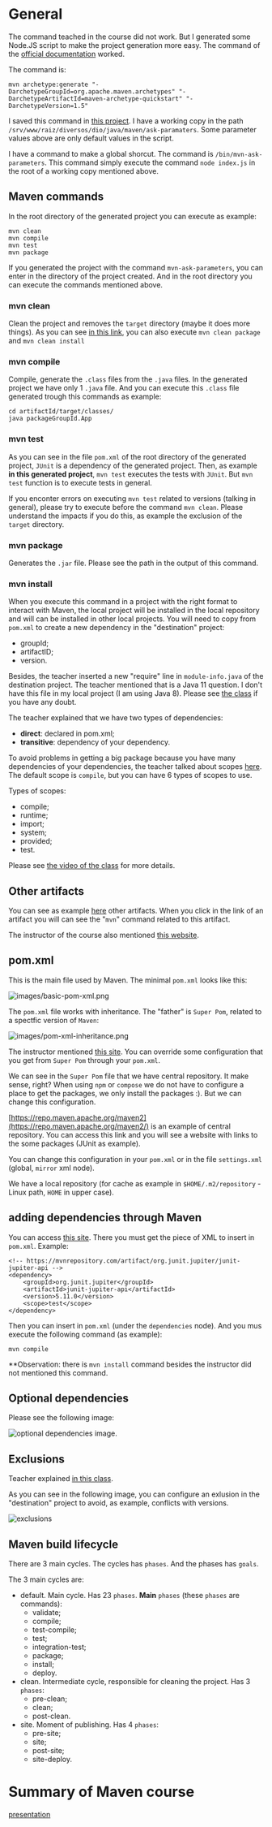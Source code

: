 # General

The command teached in the course did not work. But I generated some Node.JS script to make the project generation more easy. The command of the [official documentation](https://maven.apache.org/archetypes/maven-archetype-quickstart/) worked.

The command is:

```
mvn archetype:generate "-DarchetypeGroupId=org.apache.maven.archetypes" "-DarchetypeArtifactId=maven-archetype-quickstart" "-DarchetypeVersion=1.5"
```

I saved this command in [this project](https://github.com/andreterceiro/dio-maven-helper-mvn). I have a working copy in the path `/srv/www/raiz/diversos/dio/java/maven/ask-paramaters`. Some parameter values above are only default values in the script.

I have a command to make a global shorcut. The command is `/bin/mvn-ask-parameters`. This command simply execute the command `node index.js` in the root of a working copy mentioned above.


## Maven commands

In the root directory of the generated project you can execute as example:

```
mvn clean
mvn compile
mvn test
mvn package
```

If you generated the project with the command `mvn-ask-parameters`, you can enter in the directory of the project created. And in the root directory you can execute the commands mentioned above.


### mvn clean

Clean the project and removes the `target` directory (maybe it does more things). As you can see [in this link](https://www.dio.me/articles/mvn-clean-install-and-mvn-clean-package-qual-a-diferenca), you can also execute `mvn clean package` and `mvn clean install`


### mvn compile

Compile, generate the `.class` files from the `.java` files. In the generated project we have only 1 `.java` file. And you can execute this `.class` file generated trough this commands as example:

```
cd artifactId/target/classes/
java packageGroupId.App
```


### mvn test

As you can see in the file `pom.xml` of the root directory of the generated project, `JUnit` is a dependency of the generated project. Then, as example **in this generated project**, `mvn test` executes the tests with `JUnit`. But `mvn test` function is to execute tests in general.

If you enconter errors on executing `mvn test` related to versions (talking in general), please try to execute before the command `mvn clean`. Please understand the impacts if you do this, as example the exclusion of the `target` directory.


### mvn package

Generates the `.jar` file. Please see the path in the output of this command.


### mvn install

When you execute this command in a project with the right format to interact with Maven, the local project will be installed in the local repository and will can be installed in other local projects. You will need to copy from `pom.xml` to create a new dependency in the "destination" project:

- groupId;
- artifactID;
- version.

Besides, the teacher inserted a new "require" line in `module-info.java` of the destination project. The teacher mentioned that is a Java 11 question. I don't have this file in my local project (I am using Java 8). Please see [the class](https://web.dio.me/course/gerenciamento-de-dependencias-e-build-em-java-com-maven/learning/e4cefc39-9b41-4a41-abfb-bfbb3d166d71?back=/track/coding-the-future-claro-java-spring-boot&tab=undefined&moduleId=undefined) if you have any doubt.

The teacher explained that we have two types of dependencies:

- **direct**: declared in pom.xml;
- **transitive**: dependency of your dependency.

To avoid problems in getting a big package because you have many dependencies of your dependencies, the teacher talked about scopes [here](https://web.dio.me/course/gerenciamento-de-dependencias-e-build-em-java-com-maven/learning/7b8b4e0e-787a-4a13-8777-c2e7eed3f6de?back=/track/coding-the-future-claro-java-spring-boot&tab=undefined&moduleId=undefined). The default scope is `compile`, but you can have 6 types of scopes to use.

Types of scopes:

- compile;
- runtime;
- import;
- system;
- provided;
- test.

Please see [the video of the class](https://web.dio.me/course/gerenciamento-de-dependencias-e-build-em-java-com-maven/learning/7b8b4e0e-787a-4a13-8777-c2e7eed3f6de?back=/track/coding-the-future-claro-java-spring-boot&tab=undefined&moduleId=undefined) for more details.


## Other artifacts

You can see as example [here](https://maven.apache.org/archetypes/index.html) other artifacts. When you click in the link of an artifact you will can see the "`mvn`" command related to this artifact.

The instructor of the course also mentioned [this website](https://mvnrepository.com/).


## pom.xml

This is the main file used by Maven. The minimal `pom.xml` looks like this:

![images/basic-pom-xml.png](images/basic-pom-xml.png)

The `pom.xml` file works with inheritance. The "father" is `Super Pom`, related to a spectfic version of `Maven`:

![images/pom-xml-inheritance.png](images/pom-xml-inheritance.png)

The instructor mentioned [this site](https://maven.apache.org/ref/3.0.4/maven-model-builder/super-pom.html). You can override some configuration that you get from `Super Pom` through your `pom.xml`.

We can see in the `Super Pom` file that we have central repository. It make sense, right? When using `npm` or `compose` we do not have to configure a place to get the packages, we only install the packages :). But we can change this configuration.

[https://repo.maven.apache.org/maven2](https://repo.maven.apache.org/maven2/) is an example of central repository. You can access this link and you will see a website with links to the some packages (JUnit as example).

You can change this configuration in your `pom.xml` or in the file `settings.xml` (global, `mirror` xml node).

We have a local repository (for cache as example in `$HOME/.m2/repository` - Linux path, `HOME` in upper case).


## adding dependencies through Maven

You can access [this site](https://mvnrepository.com/). There you must get the piece of XML to insert in `pom.xml`. Example:

```
<!-- https://mvnrepository.com/artifact/org.junit.jupiter/junit-jupiter-api -->
<dependency>
    <groupId>org.junit.jupiter</groupId>
    <artifactId>junit-jupiter-api</artifactId>
    <version>5.11.0</version>
    <scope>test</scope>
</dependency>
```

Then you can insert in `pom.xml` (under the `dependencies` node). And you mus execute the following command (as example):

```
mvn compile
```

**Observation: there is  `mvn install` command besides the instructor did not mentioned this command.


## Optional dependencies

Please see the following image:

![optional dependencies image](images/optional-dependencies.png).


## Exclusions

Teacher explained [in this class](https://web.dio.me/course/gerenciamento-de-dependencias-e-build-em-java-com-maven/learning/78054996-0f91-4f2f-9b17-672f548a3cef?back=/track/coding-the-future-claro-java-spring-boot&tab=undefined&moduleId=undefined).

As you can see in the following image, you can configure an exlusion in the "destination" project to avoid, as example, conflicts with versions.

![exclusions](images/exclusions.png)


## Maven build lifecycle

There are 3 main cycles. The cycles has `phases`. And the phases has `goals`.

The 3 main cycles are:

- default. Main cycle. Has 23 `phases`. **Main** `phases` (these `phases` are commands):
    - validate;
    - compile;
    - test-compile;
    - test;
    - integration-test;
    - package;
    - install;
    - deploy.
- clean. Intermediate cycle, responsible for cleaning the project. Has 3 `phases`:
    - pre-clean;
    - clean;
    - post-clean.
- site. Moment of publishing. Has 4 `phases`:
    - pre-site;
    - site;
    - post-site;
    - site-deploy.

# Summary of Maven course

[presentation](summary-maven.pptx)